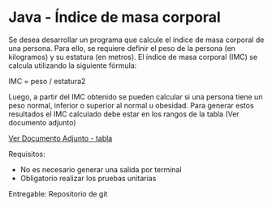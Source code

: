 # Java - Índice de masa corporal

Se desea desarrollar un programa que calcule el índice de masa corporal de una persona. Para ello, se requiere definir el peso de la persona (en kilogramos) y su estatura (en metros). El índice de masa corporal (IMC) se calcula utilizando la siguiente fórmula:

IMC = peso / estatura2

Luego, a partir del IMC obtenido se pueden calcular si una persona tiene un peso normal, inferior o superior al normal u obesidad. Para generar estos resultados el IMC calculado debe estar en los rangos de la tabla (Ver documento adjunto)

[Ver Documento Adjunto - tabla](https://docs.google.com/document/d/1JIpaHoCX084XmrNnL8CqLr_B_TKVC04Z5tsXGjcZt4c/edit)

Requisitos:
- No es necesario generar una salida por terminal
- Obligatorio realizar los pruebas unitarias

Entregable:
Repositorio de git